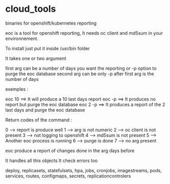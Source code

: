 # cloud_tools
binaries for openshift/kubernetes reporting



eoc is a tool for openshift reporting, It needs oc client and md5sum in your environnement.

To install just put it inside /usr/bin folder



It takes one or two argument

first arg can be a number of days you want the reporting  or -p option to purge the eoc database
second arg can be only -p after first arg is the number of days

exemples :

eoc 10 
==> It will produce a 10 last days report
eoc -p
==> It produces no report but purge the eoc database
eoc 2 -p
==> It produces a report of the 2 last days and purge the eoc database


Return codes of the command :

0 --> report is produce well
1 --> arg is not numeric
2 --> oc client is not present
3 --> not logging to openshift
4 --> md5sum is not present
5 --> Another eoc process is running
6 --> purge is done
7 --> no arg present



eoc produce a report of changes done in the arg days before

It handles all this objects
It check errors too

deploy, replicasets, statefulsets, hpa, jobs, cronjobs, imagestreams, pods, services, routes, configmaps, secrets, replicationcontrolers
